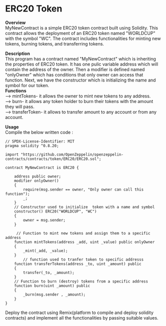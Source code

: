 # ERC20 Token <br />
**Overview** <br />
MyNewContract is a simple ERC20 token contract built using Solidity. This contract allows the deployment of an ERC20 token named "WORLDCUP" with the symbol "WC". The contract includes functionalities for minting new tokens, burning tokens, and transferring tokens. <br />

**Description**<br />
This program has a contract named "MyNewContract" which is inheriting the properties of ERC20 token. It has one pulic variable address which will contain the address of the owner. Then a modifier is defined named "onlyOwner" which has conditions that only owner can access that function. Next, we have the constructor which is initializing the name and symbol for our token. <br />
**Functions**<br />
--> mintTokens- it allows the owner to mint new tokens to any address. <br />
--> burn- it allows any token holder to burn their tokens with the amount they will pass.<br />
--> transferToken- it allows to transfer amount to any account or from any account. <br />

**Usage**<br />
Compile the below written code : <br />
```
// SPDX-License-Identifier: MIT
pragma solidity ^0.8.20;

import "https://github.com/OpenZeppelin/openzeppelin-contracts/contracts/token/ERC20/ERC20.sol";

contract MyNewContract is ERC20 {
    
    address public owner;
    modifier onlyOwner() 
    {
        require(msg.sender == owner, "Only owner can call this function");
        _;
    }
    // Constructor used to initialize  token with a name and symbol
    constructor() ERC20("WORLDCUP", "WC") 
    {
        owner = msg.sender;
    }
 
     // Function to mint new tokens and assign them to a specific address
    function mintTokens(address _add, uint _value) public onlyOwner
    {
        _mint(_add, _value);
    }
        // function used to tranfer token to specific addresss
    function transferTokens(address _to, uint _amount) public 
    {
        transfer(_to, _amount);
    }
    // Function to burn (destroy) tokens from a specific address
    function burn(uint _amount) public 
    {
        _burn(msg.sender , _amount);
    }
}
```
Deploy the contract using Remix(platform to compile and deploy solidity contracts) and implement all the functionalities by passing suitable values. 

